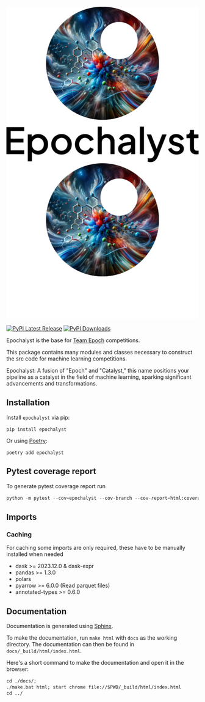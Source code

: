 ![image](./docs/_static/images/logo/Epochalyst_Logo_Dark.png#gh-light-mode-only)
![image](./docs/_static/images/logo/Epochalyst_Logo_Light.png#gh-dark-mode-only)

[![PyPI Latest Release](https://img.shields.io/pypi/v/epochalyst.svg)](https://pypi.org/project/epochalyst/)
[![PyPI Downloads](https://img.shields.io/pypi/dm/epochalyst.svg?label=PyPI%20downloads)](https://pypi.org/project/epochalyst/)

Epochalyst is the base for [Team Epoch](https://teamepoch.ai/) competitions.

This package contains many modules and classes necessary to construct the src code for machine learning competitions.

Epochalyst: A fusion of "Epoch" and "Catalyst," this name positions your pipeline as a catalyst in the field of machine learning, sparking significant advancements and transformations.

## Installation

Install `epochalyst` via pip:

```shell
pip install epochalyst
```

Or using [Poetry](https://python-poetry.org/):

```shell
poetry add epochalyst
```

## Pytest coverage report

To generate pytest coverage report run

```python
python -m pytest --cov=epochalyst --cov-branch --cov-report=html:coverage_re
```

## Imports

### Caching

For caching some imports are only required, these have to be manually installed when needed

- dask >= 2023.12.0 & dask-expr
- pandas >= 1.3.0
- polars
- pyarrow >= 6.0.0 (Read parquet files)
- annotated-types >= 0.6.0

## Documentation

Documentation is generated using [Sphinx](https://www.sphinx-doc.org/en/master/).

To make the documentation, run `make html` with `docs` as the working directory. The documentation can then be found in `docs/_build/html/index.html`.

Here's a short command to make the documentation and open it in the browser:

```shell
cd ./docs/;
./make.bat html; start chrome file://$PWD/_build/html/index.html
cd ../
```
